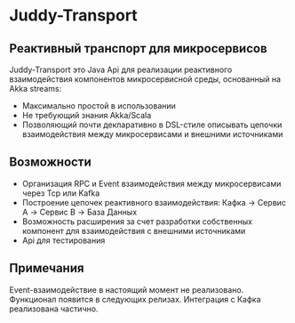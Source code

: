 # Juddy-Transport
## Реактивный транспорт для микросервисов

Juddy-Transport это Java Api для реализации реактивного взаимодействия компонентов микросервисной среды,
основанный на Akka streams:

- Максимально простой в использовании
- Не требующий знания Akka/Scala
- Позволяющий почти декларативно в DSL-стиле описывать цепочки взаимодействия между микросервисами и внешними источниками

## Возможности

- Организация RPC и Event взаимодействия между микросервисами через Tcp или Kafka
- Построение цепочек реактивного взаимодействия: Кафка -> Сервис A -> Сервис B -> База Данных
- Возможность расширения за счет разработки собственных компонент для взаимодействия с внешними источниками
- Api для тестирования

## Примечания

Event-взаимодействие в настоящий момент не реализовано. Функционал появится в следующих релизах.
Интеграция с Кафка реализована частично.